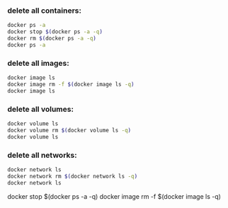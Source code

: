### delete all containers:

```bash
docker ps -a
docker stop $(docker ps -a -q)
docker rm $(docker ps -a -q)
docker ps -a
```

### delete all images:

```bash
docker image ls
docker image rm -f $(docker image ls -q)
docker image ls
```

### delete all volumes:

```bash
docker volume ls
docker volume rm $(docker volume ls -q)
docker volume ls
```

### delete all networks:

```bash
docker network ls
docker network rm $(docker network ls -q)
docker network ls
```



docker stop $(docker ps -a -q)
docker image rm -f $(docker image ls -q)